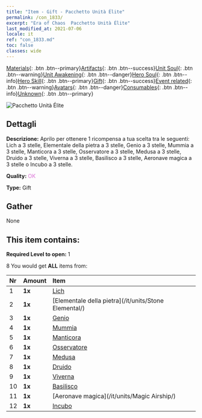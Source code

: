 ```yaml
---
title: "Item - Gift - Pacchetto Unità Élite"
permalink: /con_1833/
excerpt: "Era of Chaos  Pacchetto Unità Élite"
last_modified_at: 2021-07-06
locale: it
ref: "con_1833.md"
toc: false
classes: wide
---
```

 [Materials](/ItemsIT/){: .btn .btn--primary}[Artifacts](/ItemsIT/Artifacts/){: .btn .btn--success}[Unit Soul](/ItemsIT/UnitSoul/){: .btn .btn--warning}[Unit Awakening](/ItemsIT/UnitAwakening/){: .btn .btn--danger}[Hero Soul](/ItemsIT/HeroSoul/){: .btn .btn--info}[Hero Skill](/ItemsIT/HeroSkill/){: .btn .btn--primary}[Gift](/ItemsIT/Gift/){: .btn .btn--success}[Event related](/ItemsIT/Events/){: .btn .btn--warning}[Avatars](/ItemsIT/Avatars/){: .btn .btn--danger}[Consumables](/ItemsIT/Consumables/){: .btn .btn--info}[Unknown](/ItemsIT/Unknown/){: .btn .btn--primary}

 ![Pacchetto Unità Élite](/images/t/i_907054.png)

## Dettagli
 **Descrizione:** Aprilo per ottenere 1 ricompensa a tua scelta tra le seguenti: Lich a 3 stelle, Elementale della pietra a 3 stelle, Genio a 3 stelle, Mummia a 3 stelle, Manticora a 3 stelle, Osservatore a 3 stelle, Medusa a 3 stelle, Druido a 3 stelle, Viverna a 3 stelle, Basilisco a 3 stelle, Aeronave magica a 3 stelle o Incubo a 3 stelle.

 **Quality:** <span style="color: #DA70D6">OK</span>

 **Type:** Gift

## Gather

  None

## This item contains:

 **Required Level to open:** 1

 8 You would get **ALL** items  from:

  | Nr | Amount |     Item    |
  |:---|:-------|:------------|
  | 1 |  **1x** | [Lich](/it/units/Lich/) |  | 
  | 2 |  **1x** | [Elementale della pietra](/it/units/Stone Elemental/) |  | 
  | 3 |  **1x** | [Genio](/it/units/Genie/) |  | 
  | 4 |  **1x** | [Mummia](/it/units/Mummy/) |  | 
  | 5 |  **1x** | [Manticora](/it/units/Manticore/) |  | 
  | 6 |  **1x** | [Osservatore](/it/units/Beholder/) |  | 
  | 7 |  **1x** | [Medusa](/it/units/Medusa/) |  | 
  | 8 |  **1x** | [Druido](/it/units/Druid/) |  | 
  | 9 |  **1x** | [Viverna](/it/units/Wyvern/) |  | 
  | 10 |  **1x** | [Basilisco](/it/units/Basilisk/) |  | 
  | 11 |  **1x** | [Aeronave magica](/it/units/Magic Airship/) |  | 
  | 12 |  **1x** | [Incubo](/it/units/Nightmare/) |  | 
